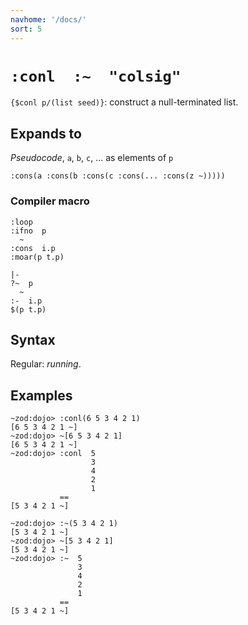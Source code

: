 ```yaml
---
navhome: '/docs/'
sort: 5
---
```


# `:conl  :~  "colsig"`

`{$conl p/(list seed)}`: construct a null-terminated list.

## Expands to

*Pseudocode*, `a`, `b`, `c`, ... as elements of `p`

    :cons(a :cons(b :cons(c :cons(... :cons(z ~)))))

### Compiler macro

    :loop
    :ifno  p
      ~
    :cons  i.p
    :moar(p t.p)

    |-
    ?~  p
      ~
    :-  i.p
    $(p t.p)

## Syntax

Regular: *running*.

## Examples

    ~zod:dojo> :conl(6 5 3 4 2 1)
    [6 5 3 4 2 1 ~]
    ~zod:dojo> ~[6 5 3 4 2 1]
    [6 5 3 4 2 1 ~]
    ~zod:dojo> :conl  5
                      3
                      4
                      2
                      1
               ==
    [5 3 4 2 1 ~]

    ~zod:dojo> :~(5 3 4 2 1)
    [5 3 4 2 1 ~]
    ~zod:dojo> ~[5 3 4 2 1]
    [5 3 4 2 1 ~]
    ~zod:dojo> :~  5
                   3
                   4
                   2
                   1
               ==
    [5 3 4 2 1 ~]

